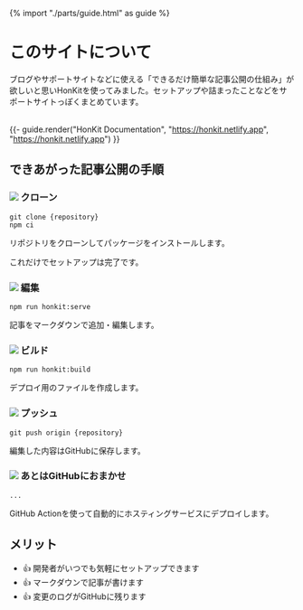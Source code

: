 {% import "./parts/guide.html" as guide %}

# このサイトについて

ブログやサポートサイトなどに使える「できるだけ簡単な記事公開の仕組み」が欲しいと思いHonKitを使ってみました。セットアップや詰まったことなどをサポートサイトっぽくまとめています。
<br><br>

{{- guide.render("HonKit Documentation", "https://honkit.netlify.app", "https://honkit.netlify.app") }}


## できあがった記事公開の手順

### ![](https://icongr.am/octicons/fold-down.svg?size=32&color=currentColor) クローン

```shell
git clone {repository}
npm ci
```

リポジトリをクローンしてパッケージをインストールします。

これだけでセットアップは完了です。

### ![](https://icongr.am/feather/edit-2.svg?size=32&color=currentColor) 編集

```shell
npm run honkit:serve
```

記事をマークダウンで追加・編集します。

### ![](https://icongr.am/octicons/package.svg?size=32&color=currentColor) ビルド

```shell
npm run honkit:build
```

デプロイ用のファイルを作成します。


### ![](https://icongr.am/octicons/fold-up.svg?size=32&color=currentColor) プッシュ

```shell
git push origin {repository}
```

編集した内容はGitHubに保存します。

### ![](https://icongr.am/feather/github.svg?size=32&color=currentColor) あとはGitHubにおまかせ

```shell
...
```

GitHub Actionを使って自動的にホスティングサービスにデプロイします。

## メリット

- 👍 開発者がいつでも気軽にセットアップできます
- 👍 マークダウンで記事が書けます
- 👍 変更のログがGitHubに残ります
